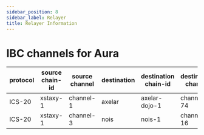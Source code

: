 ```yaml
---
sidebar_position: 8
sidebar_label: Relayer
title: Relayer Information
---
```


# IBC channels for Aura

| protocol | source chain-id | source channel | destination | destination chain-id | destination channel |
|-----------------|-----------------|----------------|-------------|----------------------|---------------------|
| ICS-20     | xstaxy-1        | channel-1      | axelar      | axelar-dojo-1        | channel-74          |
| ICS-20     | xstaxy-1        | channel-3      | nois     | nois-1        | channel-16          |
